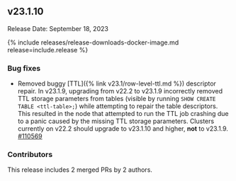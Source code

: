 ## v23.1.10

Release Date: September 18, 2023

{% include releases/release-downloads-docker-image.md release=include.release %}

<h3 id="v23-1-10-bug-fixes">Bug fixes</h3>

- Removed buggy [TTL]({% link v23.1/row-level-ttl.md %}) descriptor repair. In v23.1.9, upgrading from v22.2 to v23.1.9 incorrectly removed TTL storage parameters from tables (visible by running `SHOW CREATE TABLE <ttl-table>;`) while attempting to repair the table descriptors. This resulted in the node that attempted to run the TTL job crashing due to a panic caused by the missing TTL storage parameters. Clusters currently on v22.2 should upgrade to v23.1.10 and higher, **not** to v23.1.9. [#110569][#110569]

<div class="release-note-contributors" markdown="1">

<h3 id="v23-1-10-contributors">Contributors</h3>

This release includes 2 merged PRs by 2 authors.

</div>

[#110569]: https://github.com/cockroachdb/cockroach/pull/110569
